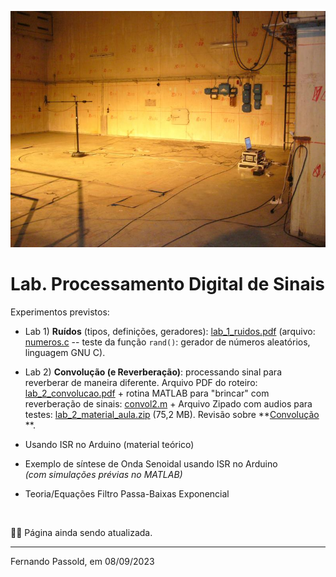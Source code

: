 <!-- title: Lab. Processamento Digital de Sinais -->

![p1010913](Lab_2/p1010913.jpg)

# Lab. Processamento Digital de Sinais

Experimentos previstos:

* Lab 1) **Ruídos** (tipos, definições, geradores):  [lab_1_ruidos.pdf](Lab_1/lab_1_ruidos.pdf) (arquivo:  [numeros.c](Lab_1/numeros.c)  -- teste da função `rand()`: gerador de números aleatórios, linguagem GNU C).
* Lab 2) **Convolução (e Reverberação)**: processando sinal para reverberar de maneira diferente.
  Arquivo PDF do roteiro:  [lab_2_convolucao.pdf](Lab_2/lab_2_convolucao.pdf)  + rotina MATLAB para "brincar" com reverberação de sinais:   [convol2.m](Lab_2/convol2.m) + Arquivo Zipado com audios para testes:  [lab_2_material_aula.zip](Lab_2/lab_2_material_aula.zip) (75,2 MB).
  Revisão sobre **[Convolução](Convolucao/convolucao.html) **.

* Usando ISR no Arduino (material teórico)

* Exemplo de síntese de Onda Senoidal usando ISR no Arduino</br>
  *(com simulações prévias no MATLAB)*

* Teoria/Equações Filtro Passa-Baixas Exponencial

&nbsp;

:construction_worker_man: Página ainda sendo atualizada.

----

Fernando Passold, em 08/09/2023
